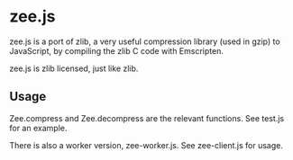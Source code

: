 
zee.js
======

zee.js is a port of zlib, a very useful compression library (used in gzip)
to JavaScript, by compiling the zlib C code with Emscripten.

zee.js is zlib licensed, just like zlib.


Usage
-----

Zee.compress and Zee.decompress are the relevant functions. See test.js
for an example.

There is also a worker version, zee-worker.js. See zee-client.js for
usage.
